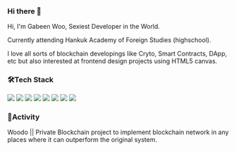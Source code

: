 ### Hi there 👋

Hi, I'm Gabeen Woo, Sexiest Developer in the World.

Currently attending Hankuk Academy of Foreign Studies (highschool).

I love all sorts of blockchain developings like Cryto, Smart Contracts, DApp, etc but also interested at frontend design projects using HTML5 canvas.


### 🛠Tech Stack
<img src="https://img.shields.io/badge/Go-A8B9CC?style=for-the-badge&logo=Go&logoColor=white"/></a>
<img src="https://img.shields.io/badge/Rust-4491A1?style=for-the-badge&logo=Rust&logoColor=white"/></a>
<img src="https://img.shields.io/badge/Solidity-239120?style=for-the-badge&logo=Solidity&logoColor=white"/></a>
<img src="https://img.shields.io/badge/Python-3776AB?style=for-the-badge&logo=Python&logoColor=white"/></a>
<img src="https://img.shields.io/badge/Java-007396?style=for-the-badge&logo=OpenJDK&logoColor=white"/></a>
<img src="https://img.shields.io/badge/HTML5-E34F26?style=for-the-badge&logo=HTML5&logoColor=white"/></a>
<img src="https://img.shields.io/badge/CSS3-1572B6?style=for-the-badge&logo=CSS3&logoColor=white"/></a>
<img src="https://img.shields.io/badge/Javascript-007396?style=for-the-badge&logo=Javascript&logoColor=white"/></a>


### 📝Activity


Woodo || Private Blockchain project to implement blockchain network in any places where it can outperform the original system.
